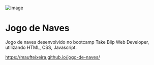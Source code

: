 ![image](https://user-images.githubusercontent.com/80171172/158516667-6bd20c79-4a0f-4a7c-8018-3cd456a23dc7.png)


# Jogo de Naves

Jogo de naves desenvolvido no bootcamp Take Blip Web Developer, utilizando HTML, CSS, Javascript.

https://maufteixeira.github.io/jogo-de-naves/
